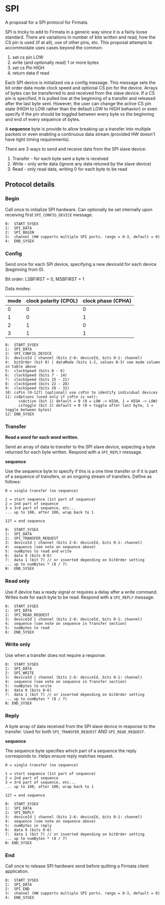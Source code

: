 SPI
===

A proposal for a SPI protocol for Firmata.

SPI is tricky to add to Firmata in a generic way since it is a fairly loose
standard. There are variations in number of bits written and read, how the CS
pin is used (if at all), use of other pins, etc. This proposal attempts to
accommodate uses cases beyond the common:

1. set cs pin LOW
2. write (and optionally read) 1 or more bytes
3. set cs Pin HIGH
4. return data if read

Each SPI device is initialized via a config message. This message sets the bit
order data mode clock speed and optional CS pin for the device. Arrays of bytes
can be transferred to and received from the slave device. If a CS pin is
specified, it is pulled low at the beginning of a transfer and released after
the last byte sent. However, the user can change the active CS pin state (HIGH
to LOW rather than the default LOW to HIGH behavior) or even specify if the
pin should be toggled between every byte vs the beginning and end of every
sequence of bytes.

A **sequence** byte is provide to allow breaking up a transfer into multiple
packets or even enabling a continuous data stream (provided HW doesn't have
tight timing requirements).

There are 3 ways to send and receive data from the SPI slave device:

1. Transfer - for each byte sent a byte is received
2. Write - only write data (ignore any data retuned by the slave device)
3. Read - only read data, writing 0 for each byte to be read


## Protocol details

### Begin

Call once to initialize SPI hardware. Can optionally be set internally upon
receiving first `SPI_CONFIG_DEVICE` message.

```
0:  START_SYSEX
1:  SPI_DATA
2:  SPI_BEGIN
3:  channel (HW supports multiple SPI ports. range = 0-3, default = 0)
4:  END_SYSEX
```

### Config

Send once for each SPI device, specifying a new deviceId for each device
(beginning from 0).

Bit order: LSBFIRST = 0, MSBFIRST = 1

Data modes:

| mode    | clock polarity (CPOL) | clock phase (CPHA) |
| --------|-----------------------|--------------------|
| 0       | 0                     | 0                  |
| 1       | 0                     | 1                  |
| 2       | 1                     | 0                  |
| 3       | 1                     | 1                  |


```
0:  START_SYSEX
1:  SPI_DATA
2:  SPI_CONFIG_DEVICE
3:  deviceId | channel (bits 2-6: deviceId, bits 0-1: channel)
4:  bitOrder (bit 0) | dataMode (bits 1-2, values 0-3) see mode column in table above
5:  clockSpeed (bits 0 - 6)
6:  clockSpeed (bits 7 - 14)
7:  clockSpeed (bits 15 - 21)
8:  clockSpeed (bits 22 - 28)
9:  clockSpeed (bits 29 - 32)
10: csPin (0-127) [optional] use csPin to identify individual devices
11: csOptions (used only if csPin is set):
      csActive (bit 1) default = 0 (0 = LOW -> HIGH, 1 = HIGH -> LOW)
      csToggle (bit 2) default = 0 (0 = toggle after last byte, 1 = toggle between bytes)
12: END_SYSEX
```

### Transfer

**Read a word for each word written.**

Send an array of data to transfer to the SPI slave device, expecting a byte
returned for each byte written. Respond with a `SPI_REPLY` message.

**sequence**

Use the sequence byte to specify if this is a one time transfer or if it is part
of a sequence of transfers, or an ongoing stream of transfers. Define as
follows:

```
0 = single transfer (no sequence)

1 = start sequence (1st part of sequence)
2 = 2nd part of sequence
3 = 3rd part of sequence, etc...
... up to 100, after 100, wrap back to 1

127 = end sequence
```

```
0:  START_SYSEX
1:  SPI_DATA
2:  SPI_TRANSFER_REQUEST
3:  deviceId | channel (bits 2-6: deviceId, bits 0-1: channel)
4:  sequence (see note on sequence above)
5:  numBytes to read and write
6:  data 0 (bits 0-6)
7:  data 1 (bit 7) // or inverted depending on bitOrder setting
... up to numBytes * (8 / 7)
N:  END_SYSEX
```

### Read only

Use if device has a ready signal or requires a delay after a write command.
Writes `0x00` for each byte to be read. Respond with a `SPI_REPLY` message.

```
0:  START_SYSEX
1:  SPI_DATA
2:  SPI_READ_REQUEST
3:  deviceId | channel (bits 2-6: deviceId, bits 0-1: channel)
4:  sequence (see note on sequence in Transfer section)
5:  numBytes to read
6:  END_SYSEX
```

### Write only

Use when a transfer does not require a response.

```
0:  START_SYSEX
1:  SPI_DATA
2:  SPI_WRITE
3:  deviceId | channel (bits 2-6: deviceId, bits 0-1: channel)
4:  sequence (see note on sequence in Transfer section)
5:  numBytes to write
6:  data 0 (bits 0-6)
7:  data 1 (bit 7) // or inverted depending on bitOrder setting
... up to numBytes * (8 / 7)
N: END_SYSEX
```

### Reply

A byte array of data received from the SPI slave device in response to the
transfer. Used for both `SPI_TRANSFER_REQUEST` AND `SPI_READ_REQUEST`.

**sequence**

The sequence byte specifies which part of a sequence the reply corresponds to.
Helps ensure reply matches request.

```
0 = single transfer (no sequence)

1 = start sequence (1st part of sequence)
2 = 2nd part of sequence
3 = 3rd part of sequence, etc...
... up to 100, after 100, wrap back to 1

127 = end sequence
```

```
0:  START_SYSEX
1:  SPI_DATA
2:  SPI_REPLY
3:  deviceId | channel (bits 2-6: deviceId, bits 0-1: channel)
4:  sequence (see note on sequence above)
5:  numBytes in reply
6:  data 0 (bits 0-6)
7:  data 1 (bit 7) // or inverted depending on bitOrder setting
... up to numBytes * (8 / 7)
N: END_SYSEX
```

### End

Call once to release SPI hardware send before quitting a Firmata client
application.

```
0:  START_SYSEX
1:  SPI_DATA
2:  SPI_END
3:  channel (HW supports multiple SPI ports. range = 0-3, default = 0)
4:  END_SYSEX
```
